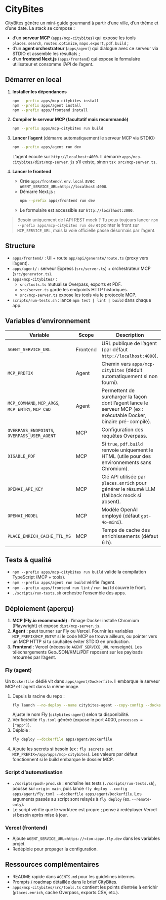 # CityBites

CityBites génère un mini-guide gourmand à partir d’une ville, d’un thème et d’une date. La stack se compose :

- d’un **serveur MCP** (`apps/mcp-citybites`) qui expose les tools `places.search`, `routes.optimize`, `maps.export`, `pdf.build` ;
- d’un **agent orchestrateur** (`apps/agent`) qui dialogue avec ce serveur via STDIO et assemble les résultats ;
- d’un **frontend Next.js** (`apps/frontend`) qui expose le formulaire utilisateur et consomme l’API de l’agent.

## Démarrer en local

1. **Installer les dépendances**
   ```bash
   npm --prefix apps/mcp-citybites install
   npm --prefix apps/agent install
   npm --prefix apps/frontend install
   ```

2. **Compiler le serveur MCP (facultatif mais recommandé)**
   ```bash
   npm --prefix apps/mcp-citybites run build
   ```

3. **Lancer l’agent** (démarre automatiquement le serveur MCP via STDIO)
   ```bash
   npm --prefix apps/agent run dev
   ```
   L’agent écoute sur `http://localhost:4000`. Il démarre `apps/mcp-citybites/dist/mcp-server.js` s’il existe, sinon `tsx src/mcp-server.ts`.

4. **Lancer le frontend**
   - Crée `apps/frontend/.env.local` avec `AGENT_SERVICE_URL=http://localhost:4000`.
   - Démarre Next.js :
     ```bash
     npm --prefix apps/frontend run dev
     ```
   - Le formulaire est accessible sur `http://localhost:3000`.

> Besoin uniquement de l’API REST mock ? Tu peux toujours lancer `npm --prefix apps/mcp-citybites run dev` et pointer le front sur `MCP_SERVICE_URL`, mais la voie officielle passe désormais par l’agent.

## Structure

- `apps/frontend/` : UI + route `app/api/generate/route.ts` (proxy vers l’agent).
- `apps/agent/` : serveur Express (`src/server.ts`) + orchestrateur MCP (`src/generator.ts`).
- `apps/mcp-citybites/` :
  - `src/tools.ts` mutualise Overpass, exports et PDF.
  - `src/server.ts` garde les endpoints HTTP historiques.
  - `src/mcp-server.ts` expose les tools via le protocole MCP.
- `scripts/run-tests.sh` : lance `npm test | lint | build` dans chaque app.

## Variables d’environnement

| Variable | Scope | Description |
| --- | --- | --- |
| `AGENT_SERVICE_URL` | Frontend | URL publique de l’agent (par défaut `http://localhost:4000`). |
| `MCP_PREFIX` | Agent | Chemin vers `apps/mcp-citybites` (déduit automatiquement si non fourni). |
| `MCP_COMMAND`, `MCP_ARGS`, `MCP_ENTRY`, `MCP_CWD` | Agent | Permettent de surcharger la façon dont l’agent lance le serveur MCP (ex : exécutable Docker, binaire pré-compilé). |
| `OVERPASS_ENDPOINTS`, `OVERPASS_USER_AGENT` | MCP | Configuration des requêtes Overpass. |
| `DISABLE_PDF` | MCP | Si `true`, `pdf.build` renvoie uniquement le HTML (utile pour des environnements sans Chromium). |
| `OPENAI_API_KEY` | MCP | Clé API utilisée par `places.enrich` pour générer le résumé LLM (fallback mock si absent). |
| `OPENAI_MODEL` | MCP | Modèle OpenAI employé (défaut `gpt-4o-mini`). |
| `PLACE_ENRICH_CACHE_TTL_MS` | MCP | Temps de cache des enrichissements (défaut 6 h). |

## Tests & qualité

- `npm --prefix apps/mcp-citybites run build` valide la compilation TypeScript (MCP + tools).
- `npm --prefix apps/agent run build` vérifie l’agent.
- `npm --prefix apps/frontend run lint` / `run build` couvre le front.
- `./scripts/run-tests.sh` orchestre l’ensemble des apps.

## Déploiement (aperçu)

1. **MCP (Fly.io recommandé)** : l’image Docker installe Chromium (Playwright) et expose `dist/mcp-server.js`.
2. **Agent** : peut tourner sur Fly ou Vercel. Fournir les variables `MCP_PREFIX`/`MCP_ENTRY` si le code MCP se trouve ailleurs, ou pointer vers un MCP HTTP si tu souhaites éviter STDIO en production.
3. **Frontend** : Vercel (nécessite `AGENT_SERVICE_URL` renseigné). Les téléchargements GeoJSON/KML/PDF reposent sur les payloads retournés par l’agent.

### Fly (agent)

Un `Dockerfile` dédié vit dans `apps/agent/Dockerfile`. Il embarque le serveur MCP et l’agent dans la même image.

1. Depuis la racine du repo :
   ```bash
   fly launch --no-deploy --name citybites-agent --copy-config --dockerfile apps/agent/Dockerfile
   ```
   Ajuste le nom Fly (`citybites-agent`) selon ta disponibilité.
2. Vérifie/édite `fly.toml` généré (expose le port 4000, `processes = ["app"]`).
3. Déploie :
   ```bash
   fly deploy --dockerfile apps/agent/Dockerfile
   ```
4. Ajoute les secrets si besoin (ex : `fly secrets set MCP_PREFIX=/app/apps/mcp-citybites`). Les valeurs par défaut fonctionnent si le build embarque le dossier MCP.

### Script d’automatisation

- `./scripts/push-prod.sh` : enchaîne les tests (`./scripts/run-tests.sh`), pousse sur `origin main`, puis lance `fly deploy --config apps/agent/fly.toml --dockerfile apps/agent/Dockerfile`. Les arguments passés au script sont relayés à `fly deploy` (ex. `--remote-only`).
- Le script vérifie que le worktree est propre ; pense à redéployer Vercel si besoin après mise à jour.

### Vercel (frontend)

- Ajoute `AGENT_SERVICE_URL=https://<ton-app>.fly.dev` dans les variables projet.
- Redéploie pour propager la configuration.

## Ressources complémentaires

- README rapide dans `AGENTS.md` pour les guidelines internes.
- Prompts / roadmap détaillée dans le brief CityBites.
- `apps/mcp-citybites/src/tools.ts` contient les points d’entrée à enrichir (`places.enrich`, cache Overpass, exports CSV, etc.).
